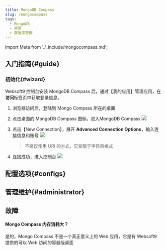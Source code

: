 ```yaml
---
title: MongoDB Compass
slug: /mongocompass
tags:
  - MongoDB
  - 桌面
  - 数据库管理
---
```


import Meta from './_include/mongocompass.md';

<Meta name="meta" />

## 入门指南{#guide}

### 初始化{#wizard}

Websoft9 控制台安装 MongoDB Compass 后，通过【我的应用】管理应用，在**访问**标签页中获取登录信息。  

1. 浏览器访问后，登陆到 Mongo Compass 所在的桌面

2. 点击桌面的 MongoDB Compass 图标，进入MongoDB Compass
   ![](https://libs.websoft9.com/Websoft9/DocsPicture/zh/mongodb/mongodbcompass-click-websoft9.png)

3. 点击【New Connection】，展开 **Advanced Connection Options**，输入连接信息和账号
   ![](https://libs.websoft9.com/Websoft9/DocsPicture/zh/mongodb/mongodbcompass001-websoft9.png)

   > 不建议使用 URI 的方式，它受限于字符串格式

4. 连接成功，进入控制台
   ![](https://libs.websoft9.com/Websoft9/DocsPicture/zh/mongodb/mongodbcompass002-websoft9.png)

## 配置选项{#configs}
## 管理维护{#administrator}

## 故障

#### Mongo Compass 内存消耗大？

是的，Mongo Compass 不是一个真正意义上的 Web 应用，它是有 Websoft9 提供的可以 Web 访问的容器版桌面